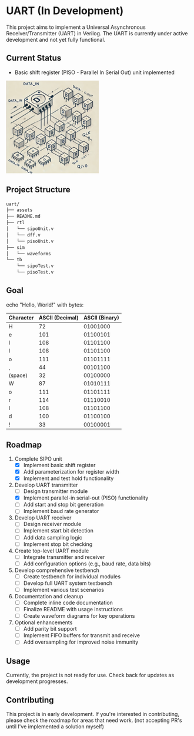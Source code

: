 # UART (In Development)

This project aims to implement a Universal Asynchronous Receiver/Transmitter (UART) in Verilog. The UART is currently under active development and not yet fully functional.

## Current Status

- Basic shift register (PISO - Parallel In Serial Out) unit implemented

<img src="/assets/sipo.jpg" alt="gpt_block_diagram" style="width: 50%;">

## Project Structure

```txt
uart/
├── assets
├── README.md
├── rtl
│   └── sipoUnit.v
│   └── dff.v
│   └── pisoUnit.v
├── sim
│   └── waveforms
└── tb
    └── sipoTest.v
    └── pisoTest.v
```

## Goal

echo "Hello, World!" with bytes:

| Character | ASCII (Decimal) | ASCII (Binary) |
|-----------|-----------------|----------------|
| H         | 72              | 01001000       |
| e         | 101             | 01100101       |
| l         | 108             | 01101100       |
| l         | 108             | 01101100       |
| o         | 111             | 01101111       |
| ,         | 44              | 00101100       |
| (space)   | 32              | 00100000       |
| W         | 87              | 01010111       |
| o         | 111             | 01101111       |
| r         | 114             | 01110010       |
| l         | 108             | 01101100       |
| d         | 100             | 01100100       |
| !         | 33              | 00100001       |

## Roadmap

1. Complete SIPO unit
   - [x] Implement basic shift register
   - [x] Add parameterization for register width
   - [x] Implement and test hold functionality

2. Develop UART transmitter
   - [ ] Design transmitter module
   - [x] Implement parallel-in serial-out (PISO) functionality
   - [ ] Add start and stop bit generation
   - [ ] Implement baud rate generator

3. Develop UART receiver
   - [ ] Design receiver module
   - [ ] Implement start bit detection
   - [ ] Add data sampling logic
   - [ ] Implement stop bit checking

4. Create top-level UART module
   - [ ] Integrate transmitter and receiver
   - [ ] Add configuration options (e.g., baud rate, data bits)

5. Develop comprehensive testbench
   - [ ] Create testbench for individual modules
   - [ ] Develop full UART system testbench
   - [ ] Implement various test scenarios

6. Documentation and cleanup
   - [ ] Complete inline code documentation
   - [ ] Finalize README with usage instructions
   - [ ] Create waveform diagrams for key operations

7. Optional enhancements
   - [ ] Add parity bit support
   - [ ] Implement FIFO buffers for transmit and receive
   - [ ] Add oversampling for improved noise immunity

## Usage

Currently, the project is not ready for use. Check back for updates as development progresses.

## Contributing

This project is in early development. If you're interested in contributing, please check the roadmap for areas that need work. (not accepting PR's until I've implemented a solution myself)
